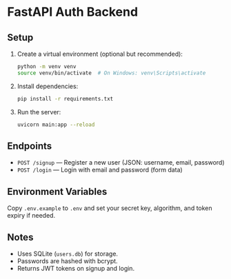 # FastAPI Auth Backend

## Setup

1. Create a virtual environment (optional but recommended):
   ```bash
   python -m venv venv
   source venv/bin/activate  # On Windows: venv\Scripts\activate
   ```
2. Install dependencies:
   ```bash
   pip install -r requirements.txt
   ```
3. Run the server:
   ```bash
   uvicorn main:app --reload
   ```

## Endpoints
- `POST /signup` — Register a new user (JSON: username, email, password)
- `POST /login` — Login with email and password (form data)

## Environment Variables
Copy `.env.example` to `.env` and set your secret key, algorithm, and token expiry if needed.

## Notes
- Uses SQLite (`users.db`) for storage.
- Passwords are hashed with bcrypt.
- Returns JWT tokens on signup and login.
